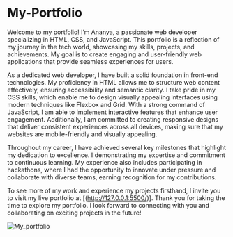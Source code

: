 # My-Portfolio

Welcome to my portfolio! I’m Ananya, a passionate web developer specializing in HTML, CSS, and JavaScript. This portfolio is a reflection of my journey in the tech world, showcasing my skills, projects, and achievements. My goal is to create engaging and user-friendly web applications that provide seamless experiences for users.

As a dedicated web developer, I have built a solid foundation in front-end technologies. My proficiency in HTML allows me to structure web content effectively, ensuring accessibility and semantic clarity. I take pride in my CSS skills, which enable me to design visually appealing interfaces using modern techniques like Flexbox and Grid. With a strong command of JavaScript, I am able to implement interactive features that enhance user engagement. Additionally, I am committed to creating responsive designs that deliver consistent experiences across all devices, making sure that my websites are mobile-friendly and visually appealing.

Throughout my career, I have achieved several key milestones that highlight my dedication to excellence. I demonstrating my expertise and commitment to continuous learning. My experience also includes participating in hackathons, where I had the opportunity to innovate under pressure and collaborate with diverse teams, earning recognition for my contributions.

To see more of my work and experience my projects firsthand, I invite you to visit my live portfolio at [(http://127.0.0.1:5500/)]. Thank you for taking the time to explore my portfolio. I look forward to connecting with you and collaborating on exciting projects in the future!

![My_portfolio](https://github.com/user-attachments/assets/b66f703a-cfc0-4a44-9aa5-628fd7113f15)




